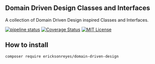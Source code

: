 ## Domain Driven Design Classes and Interfaces
A collection of Domain Driven Design inspired Classes and Interfaces.

[![pipeline status](https://api.travis-ci.org/ericksonreyes/domain-driven-design.svg?branch=master)](https://github.com/ericksonreyes/domain-driven-design/tree/master) 
[![Coverage Status](https://coveralls.io/repos/github/ericksonreyes/domain-driven-design/badge.svg?branch=master#cache123)](https://coveralls.io/github/ericksonreyes/domain-driven-design?branch=master)
[![MIT License](https://img.shields.io/badge/license-MIT-brightgreen.svg?style=flat-square)](LICENSE.MD)

## How to install
```bash
composer require ericksonreyes/domain-driven-design
```
